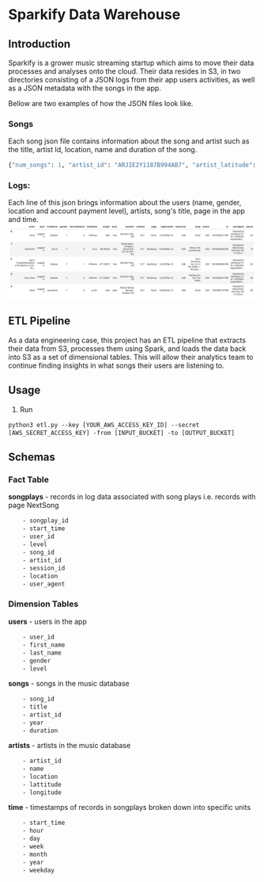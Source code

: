# Sparkify Data Warehouse

## Introduction
Sparkify is a grower music streaming startup which aims to move their 
data processes and analyses onto the cloud. Their data resides in S3, in 
two directories consisting of a JSON logs from their app users 
activities, as well as a JSON metadata with the songs in the app.

Bellow are two examples of how the JSON files look like.

### Songs

Each song json file contains information about the song and artist such as the title, artist Id, location, name and duration of the song.

```python
{"num_songs": 1, "artist_id": "ARJIE2Y1187B994AB7", "artist_latitude": null, "artist_longitude": null, "artist_location": "", "artist_name": "Line Renaud", "song_id": "SOUPIRU12A6D4FA1E1", "title": "Der Kleine Dompfaff", "duration": 152.92036, "year": 0}
```

### Logs:
Each line of this json brings information about the users (name, gender, location and account payment level), artists, song's title, page in the app and time.
![log dat](/images/log-data.png)


## ETL Pipeline

As a data engineering case, this project has an ETL pipeline that 
extracts their data from S3, processes them using Spark, and loads the 
data back into S3 as a set of dimensional tables. This will allow their 
analytics team to continue finding insights in what songs their users are 
listening to.

## Usage

1. Run
```
python3 etl.py --key [YOUR_AWS_ACCESS_KEY_ID] --secret [AWS_SECRET_ACCESS_KEY] -from [INPUT_BUCKET] -to [OUTPUT_BUCKET]
```
## Schemas

### **Fact Table**
**songplays** - records in log data associated with song plays i.e. records with page NextSong
```
    - songplay_id
    - start_time
    - user_id
    - level
    - song_id
    - artist_id
    - session_id
    - location
    - user_agent
```
### **Dimension Tables**
**users** - users in the app
```
    - user_id
    - first_name
    - last_name
    - gender
    - level
```
**songs** - songs in the music database
```
    - song_id
    - title
    - artist_id
    - year
    - duration
```
**artists** - artists in the music database
```
    - artist_id
    - name
    - location
    - lattitude
    - longitude
```
**time** - timestamps of records in songplays broken down into specific units
```
    - start_time
    - hour
    - day
    - week
    - month
    - year
    - weekday
```
